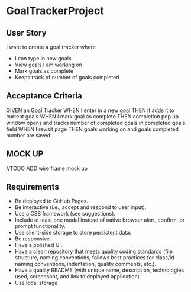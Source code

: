 # GoalTrackerProject


## User Story

I want to create a goal tracker where 
- I can type in new goals
- View goals I am working on
- Mark goals as complete
- Keeps track of number of goals completed

## Acceptance Criteria

GIVEN an Goal Tracker
WHEN I enter in a new goal
THEN it adds it to current goals
WHEN I mark goal as complete
THEN completion pop up window opens and tracks number of completed goals in completed goals field
WHEN I revisit page
THEN goals working on and goals completed number are saved

## MOCK UP

//TODO ADD wire frame mock up

## Requirements

- Be deployed to GitHub Pages.
- Be interactive (i.e., accept and respond to user input).
- Use a CSS framework (see suggestions).
- Include at least one modal instead of native browser alert, confirm, or prompt functionality. 
- Use client-side storage to store persistent data.
- Be responsive.
- Have a polished UI.
- Have a clean repository that meets quality coding standards (file structure, naming conventions, follows best practices for class/id naming conventions, indentation, quality comments, etc.).
- Have a quality README (with unique name, description, technologies used, screenshot, and link to deployed application).
- Use local storage

